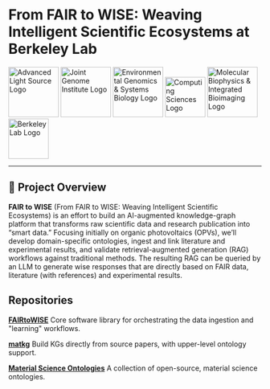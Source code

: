 # From FAIR to WISE: Weaving Intelligent Scientific Ecosystems at Berkeley Lab

<p>
  <img src="https://github.com/user-attachments/assets/0e98dc6f-0325-4524-87b2-a884fd93202d"
       alt="Advanced Light Source Logo"
       height="100px"/>
  <img src="https://github.com/user-attachments/assets/854f4b90-52e7-4268-ad82-d681d69b8887"
       alt="Joint Genome Institute Logo"
       height="100px"/>
  <img src="https://github.com/user-attachments/assets/4f44ef1d-464c-4dd1-81c7-16ef95c0e8a3"
       alt="Environmental Genomics & Systems Biology Logo"
       height="100px"/>
  <img src="https://github.com/user-attachments/assets/4ad4d0ce-8921-4cb0-bc8b-d6056d0f4903"
       alt="Computing Sciences Logo"
       height="80px"/>
  <img src="https://github.com/user-attachments/assets/f9845fd2-4127-4786-a450-d3925621617b"
       alt="Molecular Biophysics & Integrated Bioimaging Logo"
       height="100px"/>
  <img src="https://github.com/user-attachments/assets/cdf8eb60-f731-4558-8887-4c6fba8d67ce"
       alt="Berkeley Lab Logo"
       height="80px"/>
</p>




---

## 🚀 Project Overview

**FAIR to WISE** (From FAIR to WISE: Weaving Intelligent Scientific Ecosystems) is an effort to build an AI-augmented knowledge-graph platform that transforms raw scientific data and research publication into “smart data.” Focusing initially on organic photovoltaics (OPVs), we’ll develop domain-specific ontologies, ingest and link literature and experimental results, and validate retrieval-augmented generation (RAG) workflows against traditional methods. The resulting RAG can be queried by an LLM to generate wise responses that are directly based on FAIR data, literature (with references) and experimental results.

## Repositories

**[FAIRtoWISE](https://github.com/fair2wise/FAIRtoWISE)**
	Core software library for orchestrating the data ingestion and "learning" workflows.

**[matkg](https://github.com/fair2wise/matkg)**
	Build KGs directly from source papers, with upper-level ontology support.

**[Material Science Ontologies](https://github.com/fair2wise/material_science_ontologies)**
	A collection of open-source, material science ontologies.


<!--

**Here are some ideas to get you started:**

🙋‍♀️ A short introduction - what is your organization all about?
🌈 Contribution guidelines - how can the community get involved?
👩‍💻 Useful resources - where can the community find your docs? Is there anything else the community should know?
🍿 Fun facts - what does your team eat for breakfast?
🧙 Remember, you can do mighty things with the power of [Markdown](https://docs.github.com/github/writing-on-github/getting-started-with-writing-and-formatting-on-github/basic-writing-and-formatting-syntax)
-->
